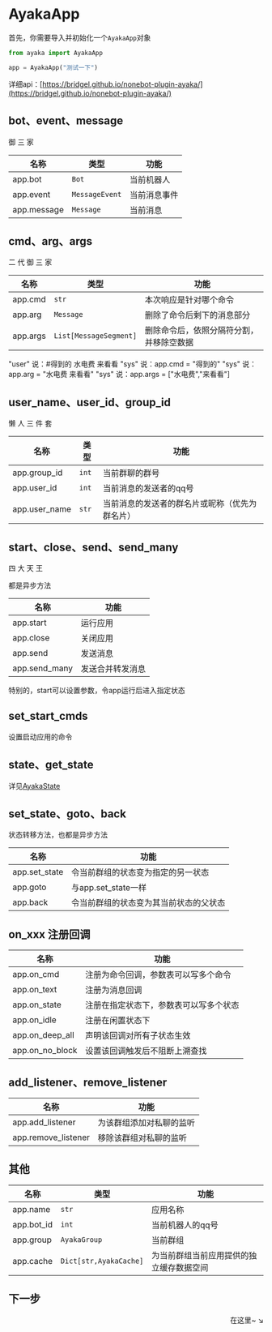 # AyakaApp

首先，你需要导入并初始化一个`AyakaApp`对象

```py
from ayaka import AyakaApp

app = AyakaApp("测试一下")
```

详细api：[https://bridgel.github.io/nonebot-plugin-ayaka/](https://bridgel.github.io/nonebot-plugin-ayaka/)


## bot、event、message

御 三 家

| 名称        | 类型           | 功能         |
| ----------- | -------------- | ------------ |
| app.bot     | `Bot`          | 当前机器人   |
| app.event   | `MessageEvent` | 当前消息事件 |
| app.message | `Message`      | 当前消息     |


## cmd、arg、args

二 代 御 三 家

| 名称     | 类型                   | 功能                                     |
| -------- | ---------------------- | ---------------------------------------- |
| app.cmd  | `str`                  | 本次响应是针对哪个命令                   |
| app.arg  | `Message`              | 删除了命令后剩下的消息部分               |
| app.args | `List[MessageSegment]` | 删除命令后，依照分隔符分割，并移除空数据 |

<div class="demo">
"user" 说：#得到的 水电费   来看看
"sys" 说：app.cmd = "得到的"
"sys" 说：app.arg = "水电费   来看看"
"sys" 说：app.args = ["水电费","来看看"]
</div>


## user_name、user_id、group_id

懒 人 三 件 套

| 名称          | 类型  | 功能                                           |
| ------------- | ----- | ---------------------------------------------- |
| app.group_id  | `int` | 当前群聊的群号                                 |
| app.user_id   | `int` | 当前消息的发送者的qq号                         |
| app.user_name | `str` | 当前消息的发送者的群名片或昵称（优先为群名片） |

## start、close、send、send_many

四 大 天 王

都是异步方法

| 名称          | 功能             |
| ------------- | ---------------- |
| app.start     | 运行应用         |
| app.close     | 关闭应用         |
| app.send      | 发送消息         |
| app.send_many | 发送合并转发消息 |

特别的，start可以设置参数，令app运行后进入指定状态

## set_start_cmds

设置启动应用的命令

## state、get_state

详见[AyakaState](./state.md)

## set_state、goto、back

状态转移方法，也都是异步方法

| 名称          | 功能                                   |
| ------------- | -------------------------------------- |
| app.set_state | 令当前群组的状态变为指定的另一状态     |
| app.goto      | 与app.set_state一样                    |
| app.back      | 令当前群组的状态变为其当前状态的父状态 |

## on_xxx 注册回调


| 名称            | 功能                                   |
| --------------- | -------------------------------------- |
| app.on_cmd      | 注册为命令回调，参数表可以写多个命令   |
| app.on_text     | 注册为消息回调                         |
| app.on_state    | 注册在指定状态下，参数表可以写多个状态 |
| app.on_idle     | 注册在闲置状态下                       |
| app.on_deep_all | 声明该回调对所有子状态生效             |
| app.on_no_block | 设置该回调触发后不阻断上溯查找         |

## add_listener、remove_listener

| 名称                | 功能                     |
| ------------------- | ------------------------ |
| app.add_listener    | 为该群组添加对私聊的监听 |
| app.remove_listener | 移除该群组对私聊的监听   |

## 其他

| 名称       | 类型                   | 功能                                     |
| ---------- | ---------------------- | ---------------------------------------- |
| app.name   | `str`                  | 应用名称                                 |
| app.bot_id | `int`                  | 当前机器人的qq号                         |
| app.group  | `AyakaGroup`           | 当前群组                                 |
| app.cache  | `Dict[str,AyakaCache]` | 为当前群组当前应用提供的独立缓存数据空间 |

<!--
## t_send、t_send_many


 ## 闲置

在没有任何应用运行时，群聊处于闲置状态，此时注册的所有`on.idle`回调都可以响应，而`on.state`则无法响应，因为它们都依赖于相关应用的状态，而闲置时没有应用运行

运行应用后，注册在对应应用下的`on.state`回调可以响应，而普通的`on.idle`无法响应，但对于设置了`super=True`的特殊的`on.idle`仍可以响应

这种设计可以帮助一些有特殊需要的`无状态应用`在`有状态应用`运行时仍可响应用户的指令

## 时间驱动

定时器定时触发回调

触发时，回调无法通过分析消息得到各类信息（bot/group/message/event/sender等）

因此有很多方法和属性都无法访问

发送消息请使用专用的`app.t_send`/`app.t_send_many`，并且需要提供目标bot和群组的id

### app.on.interval(gap: int, h: int = -1, m: int = -1, s: int = -1)
在指定的时间点后循环触发

### app.on.everyday(h: int, m: int, s: int)
每日定时触发 -->

## 下一步

<div align="right">
    在这里~ ↘
</div>
